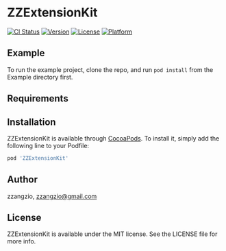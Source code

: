 # ZZExtensionKit

[![CI Status](https://img.shields.io/travis/zzangzio/ZZExtensionKit.svg?style=flat)](https://travis-ci.org/zzangzio/ZZExtensionKit)
[![Version](https://img.shields.io/cocoapods/v/ZZExtensionKit.svg?style=flat)](https://cocoapods.org/pods/ZZExtensionKit)
[![License](https://img.shields.io/cocoapods/l/ZZExtensionKit.svg?style=flat)](https://cocoapods.org/pods/ZZExtensionKit)
[![Platform](https://img.shields.io/cocoapods/p/ZZExtensionKit.svg?style=flat)](https://cocoapods.org/pods/ZZExtensionKit)

## Example

To run the example project, clone the repo, and run `pod install` from the Example directory first.

## Requirements

## Installation

ZZExtensionKit is available through [CocoaPods](https://cocoapods.org). To install
it, simply add the following line to your Podfile:

```ruby
pod 'ZZExtensionKit'
```

## Author

zzangzio, zzangzio@gmail.com

## License

ZZExtensionKit is available under the MIT license. See the LICENSE file for more info.
